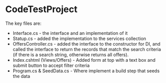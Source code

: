 # CodeTestProject

The key files are:
- Interface.cs - the interface and an implementation of it
- Statup.cs - added the implementation to the services collection
- OffersController.cs - added the interface to the constructor for DI, and called the interface to return the records that match the search criteria (if there is a search string, otherwise returns all offers).
- Index.cshtml (Views/Offers) - Added form at top with a text box and submit button to accept filter criteria
- Program.cs & SeedData.cs - Where implement a build step that seeds the data

